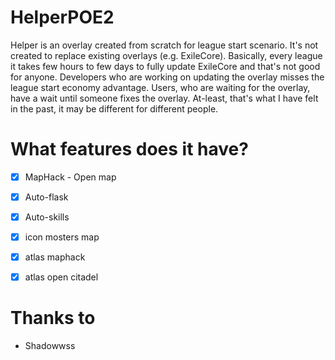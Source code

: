 # HelperPOE2
Helper is an overlay created from scratch for league start scenario. It's not created to replace existing overlays (e.g. ExileCore). Basically, every league it takes few hours to few days to fully update ExileCore and that's not good for anyone. Developers who are working on updating the overlay misses the league start economy advantage. Users, who are waiting for the overlay, have a wait until someone fixes the overlay. At-least, that's what I have felt in the past, it may be different for different people.

# What features does it have?
- [x] MapHack - Open map
- [x] Auto-flask
- [x] Auto-skills

- [x] icon mosters map
- [x] atlas maphack
- [x] atlas open citadel
# Thanks to
- Shadowwss

